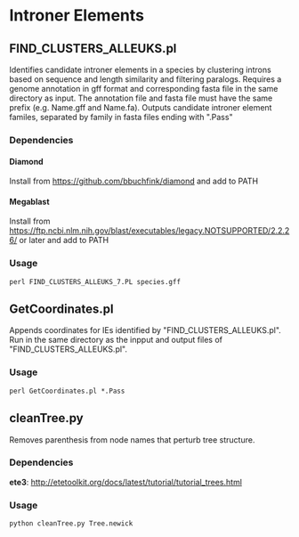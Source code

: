 # Introner Elements

## FIND_CLUSTERS_ALLEUKS.pl

Identifies candidate introner elements in a species by clustering introns based on sequence and length similarity and filtering paralogs. Requires a genome annotation in gff format and corresponding fasta file in the same directory as input. The annotation file and fasta file must have the same prefix (e.g. Name.gff and Name.fa). Outputs candidate introner element familes, separated by family in fasta files ending with ".Pass"

### Dependencies

#### Diamond
Install from https://github.com/bbuchfink/diamond and add to PATH

#### Megablast
Install from https://ftp.ncbi.nlm.nih.gov/blast/executables/legacy.NOTSUPPORTED/2.2.26/ or later and add to PATH


### Usage

```
perl FIND_CLUSTERS_ALLEUKS_7.PL species.gff
```

## GetCoordinates.pl
Appends coordinates for IEs identified by "FIND_CLUSTERS_ALLEUKS.pl". Run in the same directory as the inpput and output files of "FIND_CLUSTERS_ALLEUKS.pl".

### Usage

```
perl GetCoordinates.pl *.Pass
```

## cleanTree.py
Removes parenthesis from node names that perturb tree structure.

### Dependencies

**ete3**: http://etetoolkit.org/docs/latest/tutorial/tutorial_trees.html

### Usage
```
python cleanTree.py Tree.newick
```
